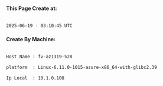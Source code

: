 
   
#### This Page Create at:

```bash

2025-06-19 - 03:10:45 UTC

```

#### Create By Machine:

```bash

Host Name : fv-az1319-528

platform  : Linux-6.11.0-1015-azure-x86_64-with-glibc2.39

Ip Local  : 10.1.0.108

```

